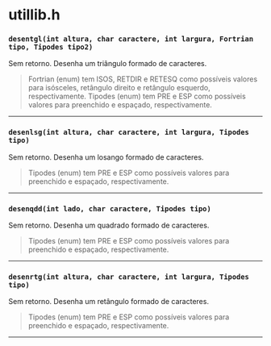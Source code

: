 # utillib.h
### `desentgl(int altura, char caractere, int largura, Fortrian tipo, Tipodes tipo2)`
Sem retorno. Desenha um triângulo formado de caracteres.
> Fortrian (enum) tem ISOS, RETDIR e RETESQ como possíveis valores para isósceles, retângulo direito e retângulo esquerdo, respectivamente.
> Tipodes (enum) tem PRE e ESP como possíveis valores para preenchido e espaçado, respectivamente.
---
### `desenlsg(int altura, char caractere, int largura, Tipodes tipo)`
Sem retorno. Desenha um losango formado de caracteres.
> Tipodes (enum) tem PRE e ESP como possíveis valores para preenchido e espaçado, respectivamente.
---
### `desenqdd(int lado, char caractere, Tipodes tipo)`
Sem retorno. Desenha um quadrado formado de caracteres.
> Tipodes (enum) tem PRE e ESP como possíveis valores para preenchido e espaçado, respectivamente.
---
### `desenrtg(int altura, char caractere, int largura, Tipodes tipo)`
Sem retorno. Desenha um retângulo formado de caracteres.
> Tipodes (enum) tem PRE e ESP como possíveis valores para preenchido e espaçado, respectivamente.
---
